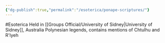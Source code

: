 ```yaml
---
{"dg-publish":true,"permalink":"/esoterica/ponape-scriptures/"}
---
```


#Esoterica 
Held in [[Groups Official/University of Sidney\|University of Sidney]], Australia
Polynesian legends, contains mentions of Chtulhu and R'lyeh
